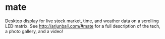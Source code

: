 # mate

Desktop display for live stock market, time, and weather data on a scrolling LED matrix. See http://arjunbali.com/#mate for a full description of the tech, a photo gallery, and a video!
